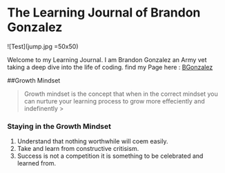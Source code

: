 # The Learning Journal of Brandon Gonzalez


![Test](jump.jpg =50x50)

Welcome to my Learning Journal. I am Brandon Gonzalez an Army vet taking a deep dive into the life of coding. find my Page here : [BGonzalez](https://bjgman12.github.io/learning-journal)

##Growth Mindset

>Growth mindset is the concept that when in the correct mindset you can nurture your learning process to grow more effeciently and indefinently >

### Staying in the Growth Mindset
1. Understand that nothing worthwhile will coem easily.
1. Take and learn from constructive critisism.
1. Success is not a competition it is something to be celebrated and learned from.



